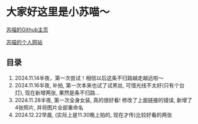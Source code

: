 # 大家好这里是小苏喵～

[苏喵的Github主页](http://github.com/Twisuki)

[苏喵的个人网站](http://twisuki.github.io)

## 目录

1. 2024.11.14半夜，第一次尝试！相信以后这条不归路越走越远啦～
2. 2024.11.16半夜, 补拍, 第一次本来也试了试黑丝, 可惜光线不太好(只有个台灯), 现在新增两张, 果然是条不归路...
3. 2024.11.28半夜, 第一次全身女装, 真的很好看! 修改了上面链接的错误, 新增了4张照片, 并将图片全部重命名 
4. 2024.12.22早晨, (实际上是11.30晚上拍的, 现在才传)比较好看的两张
